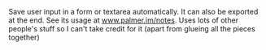 Save user input in a form or textarea automatically. It can also be exported at the end. See its usage at www.palmer.im/notes. Uses lots of other people's stuff so I can't take credit for it (apart from glueing all the pieces together)

